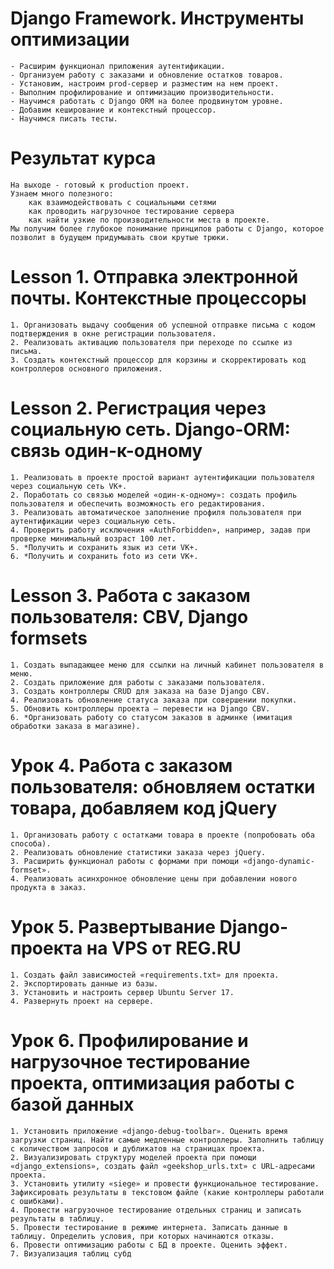 # Django Framework. Инструменты оптимизации

    - Расширим функционал приложения аутентификации. 
    - Организуем работу с заказами и обновление остатков товаров. 
    - Установим, настроим prod-сервер и разместим на нем проект. 
    - Выполним профилирование и оптимизацию производительности.
    - Научимся работать с Django ORM на более продвинутом уровне. 
    - Добавим кеширование и контекстный процессор. 
    - Научимся писать тесты.

# Результат курса

    На выходе - готовый к production проект.
    Узнаем много полезного: 
        как взаимодействовать с социальными сетями
        как проводить нагрузочное тестирование сервера
        как найти узкие по производительности места в проекте.
    Мы получим более глубокое понимание принципов работы с Django, которое позволит в будущем придумывать свои крутые трюки.

# Lesson 1. Отправка электронной почты. Контекстные процессоры

    1. Организовать выдачу сообщения об успешной отправке письма с кодом подтверждения в окне регистрации пользователя.
    2. Реализовать активацию пользователя при переходе по ссылке из письма.
    3. Создать контекстный процессор для корзины и скорректировать код контроллеров основного приложения.

# Lesson 2. Регистрация через социальную сеть. Django-ORM: связь один-к-одному

    1. Реализовать в проекте простой вариант аутентификации пользователя через социальную сеть VK+.
    2. Поработать со связью моделей «один-к-одному»: создать профиль пользователя и обеспечить возможность его редактирования.
    3. Реализовать автоматическое заполнение профиля пользователя при аутентификации через социальную сеть.
    4. Проверить работу исключения «AuthForbidden», например, задав при проверке минимальный возраст 100 лет.
    5. *Получить и сохранить язык из сети VK+.
    6. *Получить и сохранить foto из сети VK+.

# Lesson 3. Работа с заказом пользователя: CBV, Django formsets
    1. Создать выпадающее меню для ссылки на личный кабинет пользователя в меню.
    2. Создать приложение для работы с заказами пользователя.
    3. Создать контроллеры CRUD для заказа на базе Django CBV.
    4. Реализовать обновление статуса заказа при совершении покупки.
    5. Обновить контроллеры проекта – перевести на Django CBV.
    6. *Организовать работу со статусом заказов в админке (имитация обработки заказа в магазине).

# Урок 4. Работа с заказом пользователя: обновляем остатки товара, добавляем код jQuery
    1. Организовать работу с остатками товара в проекте (попробовать оба способа).
    2. Реализовать обновление статистики заказа через jQuery.
    3. Расширить функционал работы с формами при помощи «django-dynamic-formset».
    4. Реализовать асинхронное обновление цены при добавлении нового продукта в заказ.

# Урок 5. Развертывание Django-проекта на VPS от REG.RU
    1. Создать файл зависимостей «requirements.txt» для проекта.
    2. Экспортировать данные из базы.
    3. Установить и настроить сервер Ubuntu Server 17.
    4. Развернуть проект на сервере.

# Урок 6. Профилирование и нагрузочное тестирование проекта, оптимизация работы с базой данных
    1. Установить приложение «django-debug-toolbar». Оценить время загрузки страниц. Найти самые медленные контроллеры. Заполнить таблицу с количеством запросов и дубликатов на страницах проекта.
    2. Визуализировать структуру моделей проекта при помощи «django_extensions», создать файл «geekshop_urls.txt» с URL-адресами проекта.
    3. Установить утилиту «siege» и провести функциональное тестирование. Зафиксировать результаты в текстовом файле (какие контроллеры работали с ошибками).
    4. Провести нагрузочное тестирование отдельных страниц и записать результаты в таблицу.
    5. Провести тестирование в режиме интернета. Записать данные в таблицу. Определить условия, при которых начинаются отказы.
    6. Провести оптимизацию работы с БД в проекте. Оценить эффект.
    7. Визуализация таблиц субд